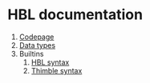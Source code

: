 # HBL documentation

1. [Codepage](./codepage.md)
1. [Data types](./data-types.md)
1. Builtins
    1. [HBL syntax](./hbl-builtins.md)
    1. [Thimble syntax](./thimble-builtins.md)
